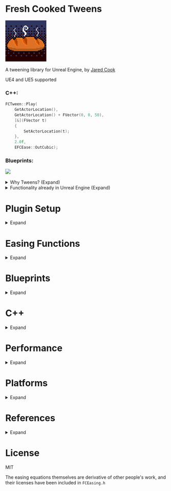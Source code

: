 ﻿# Fresh Cooked Tweens

![](FCTween/Resources/Icon128.png) 

A tweening library for Unreal Engine, by [Jared Cook](https://twitter.com/FreshCookedDev)


UE4 and UE5 supported

### C++:

```c++
FCTween::Play(
    GetActorLocation(),
    GetActorLocation() + FVector(0, 0, 50),
    [&](FVector t)
    {
        SetActorLocation(t);
    },
    2.0f,
    EFCEase::OutCubic);
```

### Blueprints:
![](https://freshcookedgames.com/img/fresh_cooked_tweens_imgs/basic_usage_bp.png)

<details>
<summary>Why Tweens? (Expand)</summary>

Tweening libraries provide convenient curve equations to ease a value be***tween*** a start and end, like a position, scale, rotation, alpha, color, or anything else you might want to smoothly change. They are useful in small projects and large projects. Many polished UIs have some kind of tween operating.

It can be a large efficiency gain to let a programmer or designer quickly set up a tween with easily tunable values, instead of taking up the art department's precious time tweaking curves manually. I've often set up a tween with some ballpark values, and then passed it over to an artist to tweak, and they often appreciate how much time they save getting those polish animations in.

In big projects, they are great for those little polish items. Some small projects can find broader use for them:

![](https://freshcookedgames.com/img/fresh_cooked_tweens_imgs/penguin_demo.gif)

```c++
WaddleRotator = GetMesh()->GetRelativeRotation();
WaddleTween = FCTween::Play(
    -WADDLE_ANGLE, WADDLE_ANGLE,
    [&](float t)
    {
        WaddleRotator.Pitch = t;
        GetMesh()->SetRelativeRotation(WaddleRotator);
    },
    WADDLE_SECS, EFCEase::InOutSine)
                  ->SetYoyo(true)
                  ->SetLoops(-1);
```

</details>

<details>
<summary>Functionality already in Unreal Engine (Expand)</summary>

It's good to know what is already available to you in-engine before installing other tools. Unreal provides [Timelines](https://docs.unrealengine.com/4.27/en-US/ProgrammingAndScripting/Blueprints/UserGuide/Timelines/) which can be very useful. They're not as convenient and quick to set up or tweak as tweens usually are, though. Time is money!

And for easings, Unreal has a lot of functionality already - Epic provides ease in/out/inout for sin, expo, circular, smoothstep - `FMath::InterpEaseIn()` lets you define your own exponent, which lets you do quad, cubic, quart, or more. So if all you need is those easing equations or Timelines, Epic has already got you covered.

Something Unreal provides that this library doesn't is [critically damped springs](https://www.alexisbacot.com/blog/the-art-of-damping), which is useful for a lot of things, especially cameras. Check out these functions if you haven't heard of that yet:
```c++
FMath::SpringDamper()
FMath::CriticallyDampedSmoothing()
UKismetMathLibrary::FloatSpringInterp()
UKismetMathLibrary::QuaternionSpringInterp()
```

What FCTween does provide is a more convenient, design-oriented way to define a tween, and some other useful ease equations (bounce, back, elastic, stepped). I wrote this library because I felt the in-engine functionality was a little too awkward to be useful for tweening purposes (especially in code). [BenUI](https://benui.ca/unreal/uitween/) has a great tweening library, but it's specifically for UI properties, and I wanted something more general and with blueprint nodes included.


</details>

# Plugin Setup
<details>
<summary>Expand</summary>

- Copy the FCTween directory into your project's Plugins folder
    - If there is no Plugins folder, create one in the same directory as your .uproject file

![](https://freshcookedgames.com/img/fresh_cooked_tweens_imgs/plugindir.png)

- If you want to use the C++ API, add FCTween to the module names in your main module's Build.cs:
```c#
PublicDependencyModuleNames.AddRange(new[] {"FCTween"});
```

- Open the project
- Click "Yes" when it asks if you would like to rebuild FCTween
- Go to Edit/Plugins, search for FCTween and make sure it's enabled
- Restart the project if needed
- Verify everything is working by going to a blueprint, right clicking and looking for the "Tween" category
- Package the project if you want to double-check it's installed correctly
    - If you package the project and launch the .exe, and it says **Plugin 'FCTween' Failed to load because module 'FCTween' could not be found**, this probably means that you have a blueprint-only project. This is a current bug with UE, and the workaround is to make a dummy C++ file, and restart the project to recompile it.
        - In UE5: Tools/New C++ Class
        - In UE4: File/New C++ Class
    - It could also mean you just need to force it to recompile by deleting the project and plugin's Intermediate/Build folders and restart.

</details>

# Easing Functions
<details>
<summary>Expand</summary>

Useful quick reference: https://easings.net/

| Available  | Functions  |              |     |
|------------|------------|--------------|-----|
| Linear     | InCubic    | InExpo       | InBounce    |
| Smoothstep | OutCubic   | OutExpo      | OutBounce   |
| Stepped    | InOutCubic | InOutExpo    | InOutBounce |
| InSine     | InQuart    | InCirc       | InBack      |
| OutSine    | OutQuart   | OutCirc      | OutBack     |
| InOutSine  | InOutQuart | InOutCirc    | InOutBack   |
| InQuad     | InQuint    | InElastic    |             |
| OutQuad    | OutQuint   | OutElastic   |             |
| InOutQuad  | InOutQuint | InOutElastic |             |

## In/Out explanation
Most functions have an In, Out, and InOut version. This indicates which end of the function the easing takes place.

"In" means the easing happens at the start:

![](https://freshcookedgames.com/img/fresh_cooked_tweens_imgs/in_cubic_demo.gif)

"Out" means the easing happens at the end:

![](https://freshcookedgames.com/img/fresh_cooked_tweens_imgs/cubic_demo.gif)

"InOut" means the easing happens at start and end:

![](https://freshcookedgames.com/img/fresh_cooked_tweens_imgs/inout_cubic_demo.gif)

## Examples 

Linear
- It's just a lerp

![](https://freshcookedgames.com/img/fresh_cooked_tweens_imgs/linear_demo.gif)

Sine
- Quad is usually preferred, since this one uses a Sine operation and is more expensive. But it's more gradual than Quad is, so it can be useful in places where you need the smoothest ease possible.

![](https://freshcookedgames.com/img/fresh_cooked_tweens_imgs/sine_demo.gif)

Quadratic
- The bread and butter - cheap formula (t * t) and looks good

![](https://freshcookedgames.com/img/fresh_cooked_tweens_imgs/quad_demo.gif)

Cubic
- A more drastic Quadratic (t * t * t)

![](https://freshcookedgames.com/img/fresh_cooked_tweens_imgs/cubic_demo.gif)

Quartic
- Even more drastic (t * t * t * t)

![](https://freshcookedgames.com/img/fresh_cooked_tweens_imgs/quartic_demo.gif)

Quintic
- Veeeery drastic (t * t * t * t * t)

![](https://freshcookedgames.com/img/fresh_cooked_tweens_imgs/quintic_demo.gif)

Exponential
- Like Quintic but even sharper

![](https://freshcookedgames.com/img/fresh_cooked_tweens_imgs/exponential_demo.gif)

Circular
- The graph is a quarter circle. Makes it feel like the velocity changed suddenly. The start is faster than Quint but the end is slower than Quad. Use InCirc to be slow and then fast, instead 

![](https://freshcookedgames.com/img/fresh_cooked_tweens_imgs/circular_demo.gif)

Smoothstep
- Pretty similar to InOutQuad

![](https://freshcookedgames.com/img/fresh_cooked_tweens_imgs/smoothstep_demo.gif)

Stepped
- It's kind of like the opposite of easing, but here it is anyway
- Change EaseParam1 to set how many steps to use. It's set to 10 by default

![](https://freshcookedgames.com/img/fresh_cooked_tweens_imgs/stepped_demo.gif)

Elastic
- Cartoony "boing" effect. May take parameter tweaking to get it just how you want it in your game. Use EaseParam1 and EaseParam2 to tweak the amplitude and period. Looks good with scale, or menus transitioning on screen.
- EaseParam1 (Amplitude) is set to 1.0 by default. Raise it to make it wobble farther, lower it to make it smaller. 
- EaseParam2 (Period) is set to 0.2 by default. Smaller is spazzier (more wave cycles in the same amount of time). Bigger means less cycles.

![](https://freshcookedgames.com/img/fresh_cooked_tweens_imgs/elastic_scale_demo.gif)

![](https://freshcookedgames.com/img/fresh_cooked_tweens_imgs/elastic_demo_2.gif)

Bounce
- Bounces back from the target a couple of times

![](https://freshcookedgames.com/img/fresh_cooked_tweens_imgs/bounce_demo.gif)

InBack
- Anticipation; pull back a little before going forward
- EaseParam1 (Overshoot) is set to 1.70158 by default. If you want to know why, here you go: https://github.com/Michaelangel007/easing#the-magic-of-170158

![](https://freshcookedgames.com/img/fresh_cooked_tweens_imgs/back_demo.gif)

OutBack
- (insert low effort Australia joke here)
- It overshoots the target and then pulls back to meet it. You can tweak the overshoot amount with EaseParam1.

![](https://freshcookedgames.com/img/fresh_cooked_tweens_imgs/outback_demo.gif)

</details>


# Blueprints
<details>
<summary>Expand</summary>

## Basic Usage
Add a BP task from the "Tween" category.

![](https://freshcookedgames.com/img/fresh_cooked_tweens_imgs/bp_menu.png)

Give it a start and end value, and hook up the Apply Easing pin to your update logic. The Value pin gives you the current value each frame. Here is an example of how to move an actor up 50 units:

![](https://freshcookedgames.com/img/fresh_cooked_tweens_imgs/basic_usage_bp.png)

Which looks like this:

![](https://freshcookedgames.com/img/fresh_cooked_tweens_imgs/basic_usage_demo.gif)

Here is one that does an infinite bobbing animation:

![](https://freshcookedgames.com/img/fresh_cooked_tweens_imgs/bob_bp.png)

![](https://freshcookedgames.com/img/fresh_cooked_tweens_imgs/bob_demo.gif)

If you need to do something with the created tween later on, such as stopping it after an interaction, you can use the Async Task pin to operate on the tween.

![](https://freshcookedgames.com/img/fresh_cooked_tweens_imgs/pause_bp.png)

## Custom Curve

Use one of the versions under "Tweens/Custom Curve" to provide a UE curve as the easing function. These work best with a curve that goes from t=0 to t=1, and then adjust the duration in the tween, for design flexibility.

![](https://freshcookedgames.com/img/fresh_cooked_tweens_imgs/customcurve1.png)

![](https://freshcookedgames.com/img/fresh_cooked_tweens_imgs/customcurve2.png)

## Ease

Ease a 0-1 float with the given easing function. This is similar to UE's default Ease node, but it has all the FCTween functions available.

![](https://freshcookedgames.com/img/fresh_cooked_tweens_imgs/ease_bp.png)

## Ease with Params

Same as ease, but you can override the baked in parameters for Elastic, Bounce, Back, and Smoothstep. 0 means no override provided. Default values are listed in the comments, if you hover over the param.

![](https://freshcookedgames.com/img/fresh_cooked_tweens_imgs/ease_params_bp.png)

</details>

# C++

<details>
<summary>Expand</summary>

## Module Setup

If you would like to set up FCTween as a code module, instead of a plugin (for easily making code changes to FCTween), expand the section below:

<details>
<summary>Expand</summary>

- After downloading the code, go into FCTween/Source/, and copy the folder inside there into your Source folder.

![](https://freshcookedgames.com/img/fresh_cooked_tweens_imgs/srcdir.png)

- Make sure you just grabbed the deepest FCTween folder, because you don't need the plugin files when dealing with a module. Your FCTween folder you copied should look like this:

![](https://freshcookedgames.com/img/fresh_cooked_tweens_imgs/srcdir2.png)

- Close your IDE, right click on your project's .uproject file, and click "Generate Visual Studio project files" to add it to the solution

![](https://freshcookedgames.com/img/fresh_cooked_tweens_imgs/generatefiles.png)

- Add FCTween to the module names in your main module's Build.cs:
```c#
PublicDependencyModuleNames.AddRange(new[] {"FCTween"});
```

- Add FCTween to your Modules list in your .uproject file
```json
"Modules": [
    {
        "Name": "MyProject",
        "Type": "Runtime",
        "LoadingPhase": "Default"
    },
    {
        "Name": "FCTween",
        "Type": "Runtime",
        "LoadingPhase": "Default"
    }
],
```
</details>

## Basic Usage

- You can tween Floats, Vectors, Vector2Ds, and Quaternions
- Pass a lambda expression to FCTween::Play() for the update functionality.

Basic example:
```c++
FCTween::Play(0, 1, [&](float t) { Foo = t; }, .5f);
```

With options:
```c++
FCTween::Play(0, 1, [&](float t) { Foo = t; }, .5f, EFCEase::OutElastic)
    ->SetLoops(2)
    ->SetYoyo(true)
    ->SetOnLoop([&]() { /* on loop functionality */ });
```

## Using a custom curve

FCTween won't take in a UCurve (outside of Blueprints, which has helpers that do this same thing), but it's just two extra lines to do the lerp yourself:
```c++
UPROPERTY(EditAnywhere)
UCurveFloat* CustomCurve;

FVector Start = FVector::ZeroVector;
FVector End = FVector(0, 0, 150);

FCTween::Play(
    0, 1,
    [&](float t)
    {
        float EasedFloat = CustomCurve->GetFloatValue(t);
        FVector EasedVector = FMath::Lerp(Start, End, EasedFloat);
        SetActorLocation(OriginalPos + EasedVector);
    },
    10.0f, EFCEase::Linear);
```

## Setting start/end values during execution
Use the specific derived class to set `StartValue` or `EndValue` during execution.

```c++
FCTweenInstanceVector* Tween = nullptr;

virtual void BeginPlay() override
{
    Tween = FCTween::Play(
        Target1->GetActorLocation(), Target2->GetActorLocation(), [&](FVector t) { SetActorLocation(t); }, 10.0f);
    // the set functions return the base tween class, just be aware you'll have to static_cast it 
    // if you include it in the same line
    Tween->SetLoops(-1);
}
virtual void Tick(float DeltaSeconds) override
{
    Tween->StartValue = Target1->GetActorLocation();
    Tween->EndValue = Target2->GetActorLocation();
}
```

## Safety / avoiding errors

If your tween's update is calling code on an actor, and that actor gets destroyed, but the tween system is still running the tween, your update lambda will throw an error.

To avoid this, you could:

- **Manually keep track of the pointer and destroy it when you need to**
  - You will need to do this with some tweens anyway, if your game's logic needs to interrupt it, or if it's infinitely looping. Examples for that in the next section.

  
- **Call `FCTween::ClearActiveTweens()`**
  - This is useful for changing levels, if you know you want all tweens to stop executing.


- **Make the lamda itself safe**
  - This is useful for a non-looping tween that you just want to fire and forget, and there are some edge cases where the object is destroyed before it's finished - and you'd rather it just did its last few updates and cleaned itself up.
```c++
FCTween::Play(
    GetActorLocation(), GetActorLocation() + FVector(0, 0, 50),
    [&](FVector t)
    {
        if (IsValid(this))
        {
            SetActorLocation(t);
        }
    },
    2.0f);
```

- **Use UFCTweenUObject**
  - This is a simple UObject wrapper class. You can save this as a UPROPERTY and it will clean up the tween in BeginDestroy().
  - This is nice for something like an item pickup that has a looping tween animation you set up in code, and you want it to get auto-cleaned up when the pickup is destroyed instead of manually managing it.
```c++
UPROPERTY()
UFCTweenUObject* TweenObj;
	
TweenObj = FCTween::Play()
    ->CreateUObject();
```

- **Make a "safe mode" by modifying the library to add try/catch statements around lambda execution in FCTweenInstance, and enable exceptions in the build options**
  - I didn't add this option because it's a controversial move in the C++ world; and the moment I started thinking about how to add it, I sensed a great disturbance, as if millions of voices suddenly cried out in disgust. And, honestly, the other options seem like a better way to handle it.

## Tween Pointers

```c++
#pragma once

#include "FCTween.h"
#include "FCTweenInstance.h"

#include "TweenExample.generated.h"

UCLASS()
class ATweenExample : public AActor
{
	GENERATED_BODY()
	
public:
	UPROPERTY()
	int Foo = 0;

	FCTweenInstance* Tween = nullptr;

	virtual void BeginPlay() override
	{
		Super::BeginPlay();

		// tween a float from 0 to 1, over .5 seconds, infinitely looping
		Tween = FCTween::Play(0, 1, [&](float t) { Foo = t; }, .5f)
		    ->SetLoops(-1);
	}

	virtual void BeginDestroy() override
	{
		if (Tween != nullptr)
		{
			// tells FCTween to recycle this tween
			Tween->Destroy();
			Tween = nullptr;
		}

		Super::BeginDestroy();
	}
};
```
- If you keep a reference to an FCTweenInstance, do not mark it as UPROPERTY(), since it's not a UObject
  - When using the recompile button (live coding), be aware that making changes to a header with a non-uproperty field can bork your memory and cause an editor crash sometimes (usually in BeginDestroy), even if you're managing it properly in code. Close the editor and restart from your IDE when you want to be safe. Or make sure to save and commit your current changes to source control first.
  - If you want to avoid that, use UFCTweenUObject instead, since that IS a UObject, and its header won't be changing
- Tweens will get recycled when they are finished. If you keep a pointer to it after it's been completed, the tween will just be idle or playing a different set of options/callbacks from who knows where, so you will end up with confusing bugs if you try to operate on it. If you don't want them to get recycled:
  - set NumLoops to -1 (infinite) if you want it to infinitely replay, and you can pause/unpause it
  - OR if you need to be able to restart a tween later on, after it is finished, call `Tween->SetAutoDestroy(false)` to make sure it doesn't get auto-recycled. This is how UFCTweenUObject and the BP tasks make sure their tweens are always valid.
  - If you used one of the above cases, make sure to call Destroy on the tween when you are done with it, so that it gets recycled. Otherwise that memory will never get reclaimed.


## Manual Memory Management

If you have a case that the recycling system doesn't work for, or need to do something custom, you can manage the memory and the update manually.
  - The `new` operator is overloaded in UE ([ModuleBoilerplate.h](https://github.com/EpicGames/UnrealEngine/blob/release/Engine/Source/Runtime/Core/Public/Modules/Boilerplate/ModuleBoilerplate.h)) to use FMemory calls (which uses the mimalloc library on Windows), so it's safe to use new/delete in this way in the UE ecosystem.
```c++
#pragma once

#include "FCTween.h"
#include "FCTweenInstance.h"

#include "TweenExample.generated.h"

UCLASS()
class ATweenExample : public AActor
{
	GENERATED_BODY()

public:
	UPROPERTY()
	int Foo = 0;

	FCTweenInstanceVector* ManualTween = nullptr;

	virtual void BeginPlay() override
	{
		Super::BeginPlay();

		ManualTween = new FCTweenInstanceVector();
		ManualTween->Initialize( 
			FVector::ZeroVector, FVector::OneVector, [&](FVector t) { SetActorLocation(t); }, .5f, EFCEase::OutQuad);
		ManualTween->SetYoyo(true)
		    ->SetLoops(-1);
	}

	virtual void BeginDestroy() override
	{
		if (ManualTween != nullptr)
		{
			delete ManualTween;
			ManualTween = nullptr;
		}

		Super::BeginDestroy();
	}

	virtual void Tick(float DeltaSeconds) override
	{
		Super::Tick(DeltaSeconds);
		
		ManualTween->Update(DeltaSeconds, false);
	}
};
```

</details>

# Performance
<details>
<summary>Expand</summary>

- FCTween uses a LinkedList to keep track of tweens, for fast adding/removal
- Recycles old tweens to avoid unnecessary memory allocations
- Lets you EnsureCapacity() to preallocate your memory during game load
    - also comes with console warnings when you stop PIE to let you know when you could increase your initial capacity for performance
- Small memory footprint, using basic C++ classes outside of the UObject ecosystem

## Stress Tests

Here is the stress testing project, if you want to run it yourself: https://github.com/jdcook/ue_tween_library_stress_test

**Memory is the difference shown in the Low Level Memory Tracker once the tweens initialize. I don't believe any of the libraries take up that many Megabytes, that is just what is displayed in the LLM. So it's just to get an idea of how the libraries compare.**

### 20,000 tweens on startup, +1 per frame

|          | Initialize Milliseconds | Frames Per Second | Freeze on tween complete | Memory |
|----------|-------------------------|-------------------|--------------------------|--------|
| FCTween  | 1.39 ms                 | 60 fps            | 0                        | ~9MB   |
| BUITween | 10.06 ms                | 55 to 60 fps      | 0                        | ~10 MB |
| iTween   | 282 ms                  | 11 to 46 fps      | 2 seconds                | ~41MB  |


### 40,000 tweens on startup, +40 per frame

|          | Initialize Milliseconds | Frames Per Second | Freeze on tween complete | Memory |
|----------|-------------------------|-------------------|--------------------------|--------|
| FCTween  | 2.4 ms                  | 60 to 60 fps      | 0                        | ~21MB  |
| BUITween | 25.58 ms                | 40 to 60 fps      | 7 seconds                | ~34 MB |
| iTween   | 578 ms                  | 6 to 24 fps       | 8 seconds                | ~88MB  | 


### 80,000 tweens on startup, +80 per frame

|          | Initialize Milliseconds | Frames Per Second | Freeze on tween complete | Memory |
|----------|-------------------------|-------------------|--------------------------|--------|
| FCTween  | 4.23 ms                 | 60 fps            | 0                        | ~44MB  |
| BUITween | 50.05 ms                | 27 to 60 fps      | 22 seconds               | ~50MB  |
| iTween   | 1207 ms                 | 3 to 12 fps       | 23 seconds               | ~175MB |

<details>
<summary>Notes on performance (Expand)</summary>

- Test details: create X tweens on initialize, and Y tweens per frame. The FPS varies over the course of the test because of the tweens per frame, so take the lowest and highest FPS.
- This test assumes that you used EnsureCapacity() on game startup to pre-allocate all memory for FCTween, eliminating the time to allocate memory for new tweens
- BUITween is very close on memory, but FCTween is a little bit slimmer because BUI keeps track of all possible UI properties in each instance
- BUITween's update is really about the same speed as FCTween, the only thing bringing it down is the cost of creating/destroying tweens; it uses an array to keep track of them and doesn't recycle, incurring a bit more cost
- I appreciate the engineers on the other tweening projects and do not wish to insult them, I learn lots of things from open source code and appreciate how they both put their code out in the wild!
</details>

</details>

# Platforms

<details>
<summary>Expand</summary>

I've only tested packaging for Windows, so if you are shipping on Linux, Mac, Android, iOS, or a console, be sure to test it early.

Having worked on Android, Mac, and Nintendo Switch games before, my sense is that the library is not going to have porting issues - but also, every project seems to break the first time you try it in an environment it hasn't run in yet, and I haven't used those platforms for UE projects either! So test early!

</details>

# References
<details>
<summary>Expand</summary>


- https://easings.net/
  - No code taken from this one, but the graphs are useful visual reference
- http://robertpenner.com/easing/
  - The original easing equations that everyone just riffs on nowadays
- https://github.com/Michaelangel007/easing
  - Much more useful versions of those easing equations
- https://github.com/photonstorm/phaser/tree/master/src/math/easing
  - Phaser has a surprisingly good tweening library, which I have utilized for Phaser-based web games before
- https://github.com/benui-dev/UE-BUITween
  - A couple of ideas taken from BenUI for setting up the module and naming

</details>

# License

MIT

The easing equations themselves are derivative of other people's work, and their licenses have been included in `FCEasing.h`